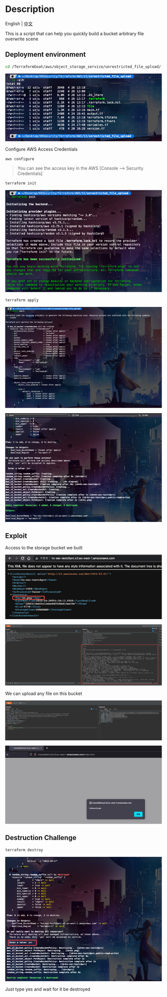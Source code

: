 # Description

English | [中文](./README_CN.md)

This is a script that can help you quickly build a bucket arbitrary file overwrite scene

## Deployment environment

```bash
cd /TerraformGoat/aws/object_storage_service/unrestricted_file_upload/
```

![image](../../../images/UzJuMarkDownImageimage-20220426122100745.png)

Configure AWS Access Credentials

```shell
aws configure
```

> You can see the access key in the AWS [Console --> Security Credentials]

```bash
terraform init
```

![image-20220426122243708](../../../images/image-20220426122243708.png)

```bash
terraform apply
```

![image-20220426122302921](../../../images/image-20220426122302921.png)

![image-20220426122334770](../../../images/image-20220426122334770.png)

## Exploit

Access to the storage bucket we built

![image-20220426122407418](../../../images/image-20220426122407418.png)

![image-20220426122453542](../../../images/image-20220426122453542.png)

We can upload any file on this bucket

![image-20220426143627488](../../../images/image-20220426143627488.png)

![image-20220426143639149](../../../images/image-20220426143639149.png)

## Destruction Challenge

```bash
terraform destroy
```

![image-20220426122633164](../../../images/image-20220426122633164.png)

Just type yes and wait for it be destroyed
